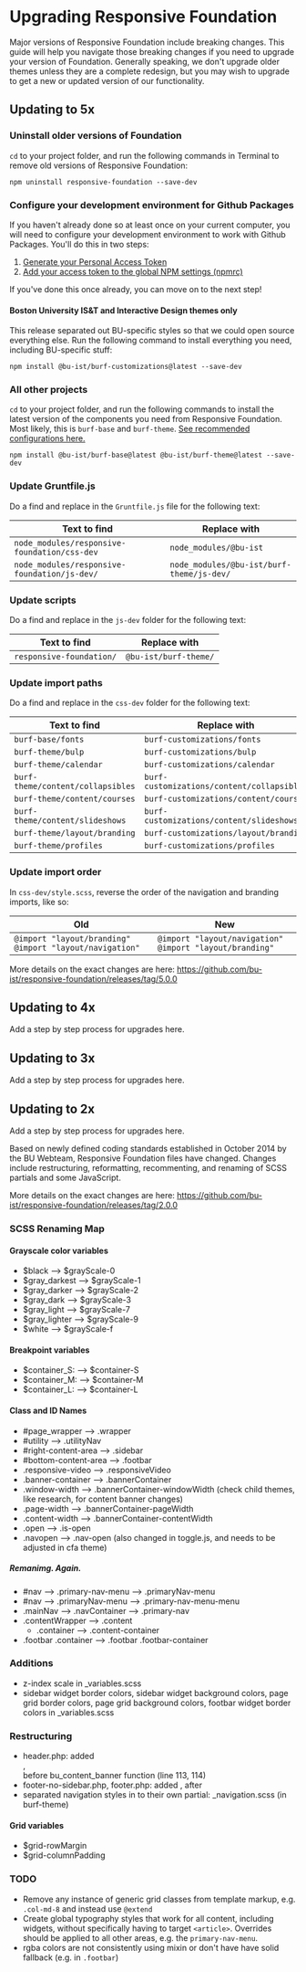 # Upgrading Responsive Foundation

Major versions of Responsive Foundation include breaking changes. This guide
will help you navigate those breaking changes if you need to upgrade your version
of Foundation. Generally speaking, we don't upgrade older themes unless they are
a complete redesign, but you may wish to upgrade to get a new or updated version
of our functionality.

## Updating to 5x

### Uninstall older versions of Foundation

`cd` to your project folder, and run the following commands in Terminal
to remove old versions of Responsive Foundation:

`npm uninstall responsive-foundation --save-dev`

### Configure your development environment for Github Packages

If you haven't already done so at least once on your current computer,
you will need to configure your development environment to work with
Github Packages. You'll do this in two steps:

1. [Generate your Personal Access Token](https://github.com/bu-ist/responsive-foundation#generate-your-access-token)
2. [Add your access token to the global NPM settings (npmrc)](https://github.com/bu-ist/responsive-foundation#add-your-access-token-to-the-global-npm-settings-npmrc)

If you've done this once already, you can move on to the next step!

#### Boston University IS&T and Interactive Design themes only

This release separated out BU-specific styles so that we could open source everything
else. Run the following command to install everything you need, including BU-specific stuff:

`npm install @bu-ist/burf-customizations@latest --save-dev`

### All other projects

`cd` to your project folder, and run the following commands to install the
latest version of the components you need from Responsive Foundation. Most
likely, this is `burf-base` and `burf-theme`. [See recommended configurations here.](https://github.com/bu-ist/responsive-foundation#install-and-go)

`npm install @bu-ist/burf-base@latest @bu-ist/burf-theme@latest --save-dev`

### Update Gruntfile.js

Do a find and replace in the `Gruntfile.js` file for the following text:

| Text to find                                 | Replace with                              |
| -------------------------------------------- | ----------------------------------------- |
| `node_modules/responsive-foundation/css-dev` | `node_modules/@bu-ist`                    |
| `node_modules/responsive-foundation/js-dev/` | `node_modules/@bu-ist/burf-theme/js-dev/` |

### Update scripts

Do a find and replace in the `js-dev` folder for the following text:

| Text to find                      | Replace with                               |
| --------------------------------- | ------------------------------------------ |
| `responsive-foundation/`          | `@bu-ist/burf-theme/`                      |

### Update import paths

Do a find and replace in the `css-dev` folder for the following text:

| Text to find                      | Replace with                               |
| --------------------------------- | ------------------------------------------ |
| `burf-base/fonts`                 | `burf-customizations/fonts`                |
| `burf-theme/bulp`                 | `burf-customizations/bulp`                 |
| `burf-theme/calendar`             | `burf-customizations/calendar`             |
| `burf-theme/content/collapsibles` | `burf-customizations/content/collapsibles` |
| `burf-theme/content/courses`      | `burf-customizations/content/courses`      |
| `burf-theme/content/slideshows`   | `burf-customizations/content/slideshows`   |
| `burf-theme/layout/branding`      | `burf-customizations/layout/branding`      |
| `burf-theme/profiles`             | `burf-customizations/profiles`             |

### Update import order

In `css-dev/style.scss`, reverse the order of the navigation and branding imports,
like so:

| Old                                                     | New                                                     |
| ------------------------------------------------------- | ------------------------------------------------------- |
| `@import "layout/branding" @import "layout/navigation"` | `@import "layout/navigation" @import "layout/branding"` |

More details on the exact changes are here: https://github.com/bu-ist/responsive-foundation/releases/tag/5.0.0

## Updating to 4x

Add a step by step process for upgrades here.

## Updating to 3x

Add a step by step process for upgrades here.

## Updating to 2x

Add a step by step process for upgrades here.

Based on newly defined coding standards established in October 2014 by the BU Webteam, Responsive Foundation files have changed. Changes include restructuring, reformatting, recommenting, and renaming of SCSS partials and some JavaScript.

More details on the exact changes are here: https://github.com/bu-ist/responsive-foundation/releases/tag/2.0.0

### SCSS Renaming Map

#### Grayscale color variables

* $black --> $grayScale-0
* $gray_darkest --> $grayScale-1
* $gray_darker --> $grayScale-2
* $gray_dark --> $grayScale-3
* $gray_light --> $grayScale-7
* $gray_lighter --> $grayScale-9
* $white --> $grayScale-f

#### Breakpoint variables

* $container_S: --> $container-S
* $container_M: --> $container-M
* $container_L: --> $container-L

#### Class and ID Names

* #page_wrapper --> .wrapper
* #utility --> .utilityNav
* #right-content-area --> .sidebar
* #bottom-content-area --> .footbar
* .responsive-video --> .responsiveVideo
* .banner-container --> .bannerContainer
* .window-width --> .bannerContainer-windowWidth (check child themes, like research, for content banner changes)
* .page-width --> .bannerContainer-pageWidth
* .content-width --> .bannerContainer-contentWidth
* .open --> .is-open
* .navopen --> .nav-open (also changed in toggle.js, and needs to be adjusted in cfa theme)

##### Remanimg. Again.

* #nav --> .primary-nav-menu --> .primaryNav-menu
* #nav --> .primaryNav-menu --> .primary-nav-menu-menu
* .mainNav --> .navContainer --> .primary-nav
* .contentWrapper --> .content
	* .container --> .content-container
* .footbar .container --> .footbar .footbar-container

### Additions

* z-index scale in _variables.scss
* sidebar widget border colors, sidebar widget background colors, page grid border colors, page grid background colors, footbar widget border colors in _variables.scss


### Restructuring

* header.php: added <div class="wrapper">, <div class="contentWrapper"> before bu_content_banner function (line 113, 114)
* footer-no-sidebar.php, footer.php: added </div><!-- .contentWrapper -->, </div><!-- .wrapper --> after <?php wp_footer(); ?>
* separated navigation styles in to their own partial: _navigation.scss (in burf-theme)

#### Grid variables

* $grid-rowMargin
* $grid-columnPadding

### TODO

* Remove any instance of generic grid classes from template markup, e.g. `.col-md-8` and instead use `@extend`
* Create global typography styles that work for all content, including widgets, without specifically having to target `<article>`. Overrides should be applied to all other areas, e.g. the `primary-nav-menu`.
* rgba colors are not consistently using mixin or don't have have solid fallback (e.g. in `.footbar`)
